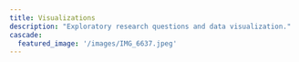 ```yaml
---
title: Visualizations
description: "Exploratory research questions and data visualization."
cascade:
  featured_image: '/images/IMG_6637.jpeg'
---
```

